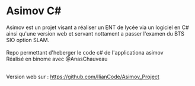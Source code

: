 # Asimov C#

Asimov est un projet visant a réaliser un ENT de lycée via un logiciel en C# ainsi qu'une version web et servant nottament a passer l'examen du BTS SIO option SLAM.
<br> <br>
Repo permettant d'heberger le code c# de l'applicationa asimov
<br>
Réalisé en binome avec @AnasChauveau
<br><br>

Version web sur : https://github.com/IlianCode/Asimov_Project

